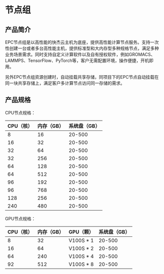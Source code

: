 # 节点组

## 产品简介
EPC节点组是以高性能的快杰云主机为底座，提供高性能计算节点服务。支持一次性创建一台或者多台高性能主机，提供标准型和大内存型多种规格节点，满足多种业务场景需求。同时支持自定义计算软件以及自有授权软件，例如GROMACS、LAMMPS、TensorFlow、PyTorch等，客户无需配置环境，操作便捷，开机即用。

另外EPC节点组资源创建时，自动挂载共享存储，同项目下的EPC节点自动挂载在同一块共享存储上，满足客户多计算节点访问同一存储的需求。

## 产品规格
CPU节点规格：

| CPU（核） | 内存（GB） | 系统盘（GB） |
| ----- | ----- | ---------- |
| 8 | 16 | 20-500 |
| 16 | 32 | 20-500 |
| 32 | 64 | 20-500 |
| 32 | 256 | 20-500 |
| 64 | 128 | 20-500 |
| 64 | 512 | 20-500 |
| 96 | 192 | 20-500 |
| 96 | 768 | 20-500 |
| 128 | 256 | 20-500 |
| 240 | 480 | 20-500 |  

GPU节点规格：

| CPU（核） | 内存（GB） | GPU（颗） |系统盘（GB） |
| ----- | ----- | ----------- | --------- |
| 8 | 32 | V100S * 1 | 20-500 |
| 16 | 64 | V100S * 2 | 20-500 |
| 64 | 240 | V100S * 4 | 20-500 |
| 92 | 512 | V100S * 8 | 20-500 |




